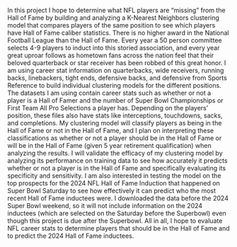 In this project I hope to determine what NFL players are “missing” from the Hall of Fame by building and analyzing a K-Nearest Neighbors clustering model that compares players of the same position to see which players have Hall of Fame caliber statistics. There is no higher award in the National Football League than the Hall of Fame.  Every year a 50 person committee selects 4-9 players to induct into this storied association, and every year great uproar follows as hometown fans across the nation feel that their beloved quarterback or star receiver has been robbed of this great honor. 
I am using career stat information on quarterbacks, wide receivers, running backs, linebackers, tight ends, defensive backs, and defensive from Sports Reference to build individual clustering models for the different positions.  The datasets I am using contain career stats such as whether or not a player is a Hall of Famer and the number of Super Bowl Championships or First Team All Pro Selections a player has.  Depending on the players’ position, these files also have stats like interceptions, touchdowns, sacks, and completions.  My clustering model will classify players as being in the Hall of Fame or not in the Hall of Fame, and I plan on interpreting these classifications as whether or not a player should be in the Hall of Fame or will be in the Hall of Fame (given 5 year retirement qualification) when analyzing the results.  I will validate the efficacy of my clustering model by analyzing its performance on training data to see how accurately it predicts whether or not a player is in the Hall of Fame and specifically evaluating its specificity and sensitivity.  I am also interested in testing the model on the top prospects for the 2024 NFL Hall of Fame Induction that happened on Super Bowl Saturday to see how effectively it can predict who the most recent Hall of Fame inductees were.  I downloaded the data before the 2024 Super Bowl weekend, so it will not include information on the 2024 inductees (which are selected on the Saturday before the Superbowl) even though this project is due after the Superbowl.  All in all, I hope to evaluate NFL career stats to determine players that should be in the Hall of Fame and to predict the 2024 Hall of Fame inductees.
